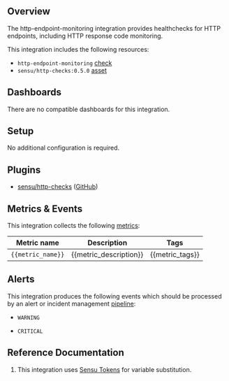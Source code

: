 ## Overview

<!-- Sensu Integration description; supports markdown -->

The http-endpoint-monitoring integration provides healthchecks for HTTP endpoints, including HTTP response code monitoring.

<!-- Provide a high level overview of the integration contents (e.g. checks, filters, mutators, handlers, assets, etc) -->

This integration includes the following resources:

* `http-endpoint-monitoring` [check]
* `sensu/http-checks:0.5.0` [asset]

## Dashboards

<!-- List of compatible dashboards w/ screenshots (supports png, jpeg, and gif images; relative paths only; e.g. `![](img/dashboard-1.png)` )-->

<!-- This integration is compatible with the [{{dashboard_name}}][{{dashboard_link}}] (included w/ [Sensu Plus][sensu-plus]). -->

<!-- ![](img/dashboard.png) -->

There are no compatible dashboards for this integration.

## Setup

<!-- Sensu Integration setup instructions, including Sensu agent configuration and external component configuration -->
<!-- EXAMPLE: what configuration (if any) is required in a third-party service to enable monitoring? -->

No additional configuration is required.

## Plugins

<!-- Links to any Sensu Integration dependencies (i.e. Sensu Plugins) -->

- [sensu/http-checks][http-checks-bonsai] ([GitHub][http-checks-github])

## Metrics & Events

<!-- List of all metrics or events collected by this integration. -->

This integration collects the following [metrics]:

| **Metric name** | **Description** | **Tags** |
|-----------------|-----------------|----------|
| `{{metric_name}}` | {{metric_description}} | {{metric_tags}} |

## Alerts

<!-- List of all alerts generated by this integration. -->

This integration produces the following events which should be processed by an alert or incident management [pipeline]:

* `WARNING`

  <!-- Description of the alert condition. -->

* `CRITICAL`

  <!-- Description of the alert condition. -->

## Reference Documentation

<!-- Please provide links to any relevant reference documentation to help users learn more and/or troubleshoot this integration; specifically including any third-party software documentation. -->

1. This integration uses [Sensu Tokens][tokens] for variable substitution.

<!-- Links -->
[check]: https://docs.sensu.io/sensu-go/latest/observability-pipeline/observe-schedule/checks/
[asset]: https://docs.sensu.io/sensu-go/latest/plugins/assets/
[subscription]: https://docs.sensu.io/sensu-go/latest/observability-pipeline/observe-schedule/subscriptions/
[subscriptions]: https://docs.sensu.io/sensu-go/latest/observability-pipeline/observe-schedule/subscriptions/
[agents]: https://docs.sensu.io/sensu-go/latest/observability-pipeline/observe-schedule/agent/
[annotation]: https://docs.sensu.io/sensu-go/latest/observability-pipeline/observe-schedule/agent/#general-configuration-flags
[plugins]: https://docs.sensu.io/sensu-go/latest/plugins/
[metrics]: https://docs.sensu.io/sensu-go/latest/observability-pipeline/observe-schedule/metrics/
[handler]: https://docs.sensu.io/sensu-go/latest/observability-pipeline/observe-process/handlers/
[pipeline]: https://docs.sensu.io/sensu-go/latest/observability-pipeline/observe-process/pipelines/
[secret]: https://docs.sensu.io/sensu-go/latest/operations/manage-secrets/secrets/
[secrets]: https://docs.sensu.io/sensu-go/latest/operations/manage-secrets/secrets/
[tokens]: https://docs.sensu.io/sensu-go/latest/observability-pipeline/observe-schedule/tokens/
[sensu-plus]: https://sensu.io/features/analytics
[http-checks-bonsai]: https://bonsai.sensu.io/assets/sensu/http-checks
[http-checks-github]: https://github.com/sensu/http-checks
